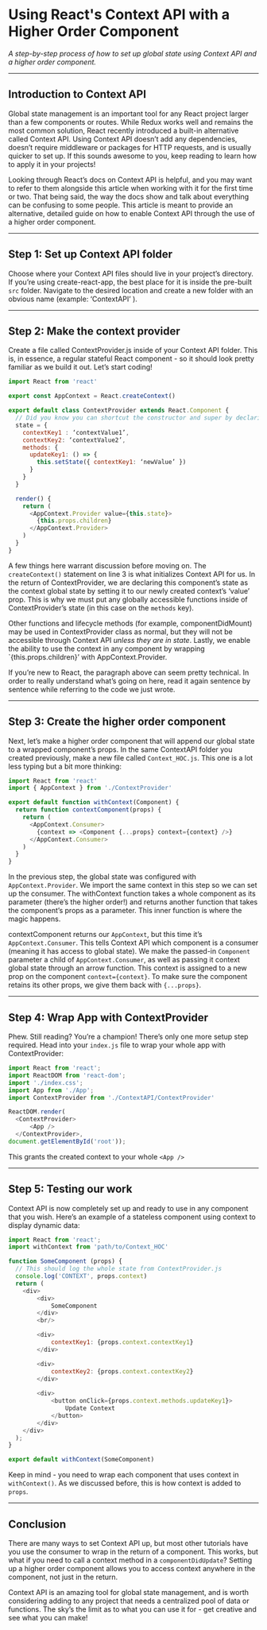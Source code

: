# Using React's Context API with a Higher Order Component

*A step-by-step process of how to set up global state using Context API and a higher order component.*

---

## Introduction to Context API
Global state management is an important tool for any React project larger than a few components or routes. While Redux works well and remains the most common solution, React recently introduced a built-in alternative called Context API. Using Context API doesn’t add any dependencies, doesn’t require middleware or packages for HTTP requests, and is usually quicker to set up. If this sounds awesome to you, keep reading to learn how to apply it in your projects!

Looking through React’s docs on Context API is helpful, and you may want to refer to them alongside this article when working with it for the first time or two. That being said, the way the docs show and talk about everything can be confusing to some people. This article is meant to provide an alternative, detailed guide on how to enable Context API through the use of a higher order component.

---

## Step 1: Set up Context API folder
Choose where your Context API files should live in your project’s directory. If you’re using create-react-app, the best place for it is inside the pre-built `src` folder. Navigate to the desired location and create a new folder with an obvious name (example: ‘ContextAPI’ ).

---

## Step 2: Make the context provider
Create a file called ContextProvider.js inside of your Context API folder. This is, in essence, a regular stateful React component - so it should look pretty familiar as we build it out. Let’s start coding!

```javascript
import React from 'react'

export const AppContext = React.createContext()

export default class ContextProvider extends React.Component {
  // Did you know you can shortcut the constructor and super by declaring state like this? Try it out if you haven’t!
  state = {
    contextKey1 : ‘contextValue1’,
    contextKey2: ‘contextValue2’,
    methods: {
      updateKey1: () => {
        this.setState({ contextKey1: ‘newValue’ })
      }
    }
  }

  render() {
    return (
      <AppContext.Provider value={this.state}>
        {this.props.children}
      </AppContext.Provider>
    )
  }
}
```

A few things here warrant discussion before moving on. The `createContext()` statement on line 3 is what initializes Context API for us. In the return of ContextProvider, we are declaring this component’s state as the context global state by setting it to our newly created context’s ‘value’ prop. This is why we must put any globally accessible functions inside of ContextProvider’s state (in this case on the `methods` key). 

Other functions and lifecycle methods (for example, componentDidMount) may be used in ContextProvider class as normal, but they will not be accessible through Context API *unless they are in state*. Lastly, we enable the ability to use the context in any component by wrapping `{this.props.children}’ with AppContext.Provider.

If you’re new to React, the paragraph above can seem pretty technical. In order to really understand what’s going on here, read it again sentence by sentence while referring to the code we just wrote.

---

## Step 3: Create the higher order component
Next, let’s make a higher order component that will append our global state to a wrapped component’s props. In the same ContextAPI folder you created previously, make a new file called `Context_HOC.js`. This one is a lot less typing but a bit more thinking:

```javascript
import React from 'react'
import { AppContext } from './ContextProvider'

export default function withContext(Component) {
  return function contextComponent(props) {
    return (
      <AppContext.Consumer>
        {context => <Component {...props} context={context} />}
      </AppContext.Consumer>
    )
  }
}
```

In the previous step, the global state was configured with `AppContext.Provider`. We import the same context in this step so we can set up the consumer. The withContext function takes a whole component as its parameter (there’s the higher order!) and returns another function that takes the component’s props as a parameter. This inner function is where the magic happens. 

contextComponent returns our `AppContext`, but this time it’s `AppContext.Consumer`. This tells Context API which component is a consumer (meaning it has access to global state). We make the passed-in `Component` parameter a child of `AppContext.Consumer`, as well as passing it context global state through an arrow function. This context is assigned to a new prop on the component `context={context}`. To make sure the component retains its other props, we give them back with `{...props}`.

---

## Step 4: Wrap App with ContextProvider
Phew. Still reading? You’re a champion! There’s only one more setup step required. Head into your `index.js` file to wrap your whole app with ContextProvider:

```javascript
import React from 'react';
import ReactDOM from 'react-dom';
import './index.css';
import App from './App';
import ContextProvider from './ContextAPI/ContextProvider'

ReactDOM.render(
  <ContextProvider>
      <App />
  </ContextProvider>,
document.getElementById('root'));
```

This grants the created context to your whole `<App />`

---

## Step 5: Testing our work
Context API is now completely set up and ready to use in any component that you wish. Here’s an example of a stateless component using context to display dynamic data: 

```javascript
import React from 'react';
import withContext from 'path/to/Context_HOC'

function SomeComponent (props) {
  // This should log the whole state from ContextProvider.js
  console.log('CONTEXT', props.context)
  return (
    <div>
        <div>
            SomeComponent
        </div>
        <br/>

        <div>
            contextKey1: {props.context.contextKey1}
        </div>

        <div>
            contextKey2: {props.context.contextKey2}
        </div>
          
        <div>
            <button onClick={props.context.methods.updateKey1}>
                Update Context
            </button>
        </div>
    </div>
  );
} 

export default withContext(SomeComponent)
```

Keep in mind - you need to wrap each component that uses context in `withContext()`. As we discussed before, this is how context is added to `props`.

---

## Conclusion
There are many ways to set Context API up, but most other tutorials have you use the consumer to wrap in the return of a component. This works, but what if you need to call a context method in a `componentDidUpdate`? Setting up a higher order component allows you to access context anywhere in the component, not just in the return.

Context API is an amazing tool for global state management, and is worth considering adding to any project that needs a centralized pool of data or functions. The sky’s the limit as to what you can use it for - get creative and see what you can make!






